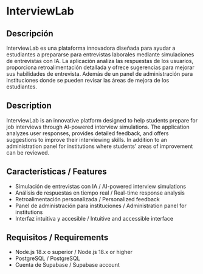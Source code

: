 # InterviewLab
## Descripción
InterviewLab es una plataforma innovadora diseñada para ayudar a estudiantes a prepararse para entrevistas laborales mediante simulaciones de entrevistas con IA. La aplicación analiza las respuestas de los usuarios, proporciona retroalimentación detallada y ofrece sugerencias para mejorar sus habilidades de entrevista. Además de un panel de administración para instituciones donde se pueden revisar las áreas de mejora de los estudiantes.

## Description
InterviewLab is an innovative platform designed to help students prepare for job interviews through AI-powered interview simulations. The application analyzes user responses, provides detailed feedback, and offers suggestions to improve their interviewing skills. In addition to an administration panel for institutions where students' areas of improvement can be reviewed.

## Características / Features
- Simulación de entrevistas con IA / AI-powered interview simulations
- Análisis de respuestas en tiempo real / Real-time response analysis
- Retroalimentación personalizada / Personalized feedback
- Panel de administración para instituciones / Administration panel for institutions
- Interfaz intuitiva y accesible / Intuitive and accessible interface

## Requisitos / Requirements
- Node.js 18.x o superior / Node.js 18.x or higher
- PostgreSQL / PostgreSQL
- Cuenta de Supabase / Supabase account

